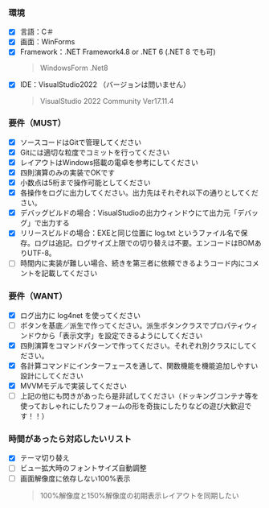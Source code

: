 ﻿### 環境
- [x] 言語：C＃
- [x] 画面：WinForms
- [x] Framework：.NET Framework4.8 or .NET 6 (.NET 8 でも可)
    > WindowsForm .Net8
- [x] IDE：VisualStudio2022 （バージョンは問いません）
    > VisualStudio 2022 Community Ver17.11.4

### 要件（MUST）
- [x] ソースコードはGitで管理してください
- [x] Gitには適切な粒度でコミットを行ってください
- [x] レイアウトはWindows搭載の電卓を参考にしてください
- [x] 四則演算のみの実装でOKです
- [x] 小数点は5桁まで操作可能としてください
- [x] 各操作をログに出力してください。出力先はそれぞれ以下の通りとしてください。
- [x] デバッグビルドの場合：VisualStudioの出力ウィンドウにて出力元「デバッグ」で出力する
- [x] リリースビルドの場合：EXEと同じ位置に log.txt というファイル名で保存。ログは追記。ログサイズ上限での切り替えは不要。エンコードはBOMありUTF-8。
- [ ] 時間内に実装が難しい場合、続きを第三者に依頼できるようコード内にコメントを記載してください

### 要件（WANT）
- [x] ログ出力に log4net を使ってください
- [ ] ボタンを基底／派生で作ってください。派生ボタンクラスでプロパティウィンドウから「表示文字」を設定できるようにしてください
- [x] 四則演算をコマンドパターンで作ってください。それぞれ別クラスにしてください。
- [x] 各計算コマンドにインターフェースを通して、関数機能を機能追加しやすい設計にしてください
- [x] MVVMモデルで実装してください
- [ ] 上記の他にも閃きがあったら是非試してください（ドッキングコンテナ等を使っておしゃれにしたりフォームの形を奇抜にしたりなどの遊び大歓迎です！！）

### 時間があったら対応したいリスト
- [x] テーマ切り替え 
- [ ] ビュー拡大時のフォントサイズ自動調整
- [ ] 画面解像度に依存しない100%表示
    > 100%解像度と150%解像度の初期表示レイアウトを同期したい

